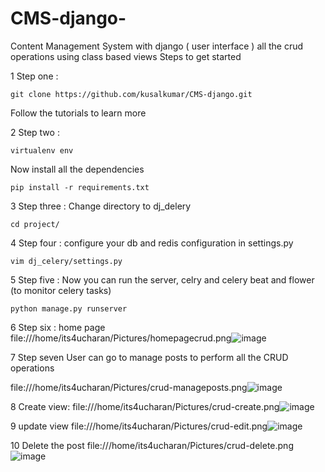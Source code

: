 # CMS-django-
Content Management System with django ( user interface ) all the crud operations using class based views
Steps to get started

1 Step one :
```
git clone https://github.com/kusalkumar/CMS-django.git
```

Follow the tutorials to learn more

2 Step two :
```
virtualenv env
```

Now install all the dependencies
```
pip install -r requirements.txt
```

3 Step three : Change directory to dj_delery
```
cd project/
```

4 Step four : configure your db and redis configuration in settings.py
```
vim dj_celery/settings.py
```

5 Step five : Now you can run the server, celry and celery beat and flower (to monitor celery tasks)
```
python manage.py runserver
```

6 Step six : home page
 file:///home/its4ucharan/Pictures/homepagecrud.png![image](https://user-images.githubusercontent.com/17420868/116688617-956c5d80-a9d4-11eb-91a8-35fad7e2306a.png)

7 Step seven User can go to manage posts to perform all the CRUD operations

file:///home/its4ucharan/Pictures/crud-manageposts.png![image](https://user-images.githubusercontent.com/17420868/116688754-c187de80-a9d4-11eb-991f-2003dce59be9.png)

8 Create view:
file:///home/its4ucharan/Pictures/crud-create.png![image](https://user-images.githubusercontent.com/17420868/116688798-d49aae80-a9d4-11eb-9d6b-c21d65d3d0d1.png)

9 update view
file:///home/its4ucharan/Pictures/crud-edit.png![image](https://user-images.githubusercontent.com/17420868/116688840-e3816100-a9d4-11eb-81bf-3d6e4382aa33.png)

10 Delete the post
file:///home/its4ucharan/Pictures/crud-delete.png![image](https://user-images.githubusercontent.com/17420868/116688884-f7c55e00-a9d4-11eb-8245-94c087f0b224.png)

